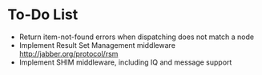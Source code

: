 # To-Do List

- Return item-not-found errors when dispatching does not match a node
- Implement Result Set Management middleware
  http://jabber.org/protocol/rsm
- Implement SHIM middleware, including IQ and message support
